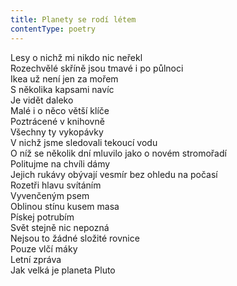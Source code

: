```yaml
---
title: Planety se rodí létem
contentType: poetry
---
```


<section>

Lesy o nichž mi nikdo nic neřekl  
Rozechvělé skříně jsou tmavé i po půlnoci  
Ikea už není jen za mořem  
S několika kapsami navíc  
Je vidět daleko  
Malé i o něco větší klíče  
Poztrácené v knihovně  
Všechny ty vykopávky  
V nichž jsme sledovali tekoucí vodu  
O níž se několik dní mluvilo jako o novém stromořadí  
Politujme na chvíli dámy  
Jejich rukávy obývají vesmír bez ohledu na počasí  
Rozetři hlavu svítáním  
Vyvenčeným psem  
Oblinou stínu kusem masa  
Pískej potrubím  
Svět stejně nic nepozná  
Nejsou to žádné složité rovnice  
Pouze vlčí máky  
Letní zpráva  
Jak velká je planeta Pluto

</section>
